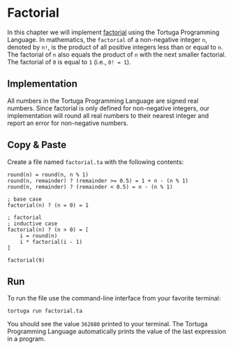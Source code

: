 # Factorial

In this chapter we will implement [factorial](https://en.wikipedia.org/wiki/Factorial) using the Tortuga Programming Language. In mathematics, the `factorial` of a non-negative integer `n`, denoted by `n!`, is the product of all positive integers less than or equal to `n`. The factorial of `n` also equals the product of `n` with the next smaller factorial. The factorial of `0` is equal to `1` (i.e., `0! = 1`).

## Implementation
 All numbers in the Tortuga Programming Language are signed real numbers. Since factorial is only defined for non-negative integers, our implementation will round all real numbers to their nearest integer and report an error for non-negative numbers.

## Copy & Paste
Create a file named `factorial.ta` with the following contents:

```tortuga
round(n) = round(n, n % 1)
round(n, remainder) ? (remainder >= 0.5) = 1 + n - (n % 1)
round(n, remainder) ? (remainder < 0.5) = n - (n % 1)

; base case
factorial(n) ? (n = 0) = 1

; factorial
; inductive case
factorial(n) ? (n > 0) = [
    i = round(n)
    i * factorial(i - 1)
]

factorial(9)
```

## Run
To run the file use the command-line interface from your favorite terminal:

```console
tortuga run factorial.ta
```

You should see the value `362880` printed to your terminal.
The Tortuga Programming Language automatically prints the value of the last expression in a program.